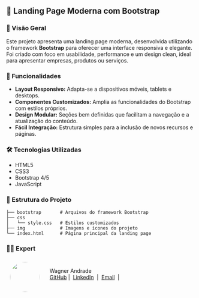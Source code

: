 ## 🚀 Landing Page Moderna com Bootstrap

### 📌 Visão Geral

Este projeto apresenta uma landing page moderna, desenvolvida utilizando o framework **Bootstrap** para oferecer uma interface responsiva e elegante. Foi criado com foco em usabilidade, performance e um design clean, ideal para apresentar empresas, produtos ou serviços.

### 🎯 Funcionalidades

- **Layout Responsivo:** Adapta-se a dispositivos móveis, tablets e desktops.
- **Componentes Customizados:** Amplia as funcionalidades do Bootstrap com estilos próprios.
- **Design Modular:** Seções bem definidas que facilitam a navegação e a atualização do conteúdo.
- **Fácil Integração:** Estrutura simples para a inclusão de novos recursos e páginas.

### 🛠️ Tecnologias Utilizadas

- HTML5
- CSS3
- Bootstrap 4/5
- JavaScript

### 📂 Estrutura do Projeto

```plaintext
├── bootstrap       # Arquivos do framework Bootstrap
├── css
│   └── style.css   # Estilos customizados
├── img             # Imagens e ícones do projeto
└── index.html      # Página principal da landing page
```


### 👨‍💻 Expert

<p>
<img 
      align="left" 
      style="margin: 10px; width: 80px; border-radius: 50%;" 
      src="https://avatars.githubusercontent.com/u/52001930?s=400&u=fb999c966c5c652a8357cbede4b1112e79cbfe18&v=4" 
/>
    <p style="padding-top:25px">&nbsp&nbsp&nbsp Wagner Andrade<br>
    &nbsp&nbsp&nbsp
    <a href="https://github.com/wsawebmaster">
    GitHub</a>&nbsp;|&nbsp;
    <a href="www.linkedin.com/in/
wsawebmaster">LinkedIn</a>
&nbsp;|&nbsp;
<a href="mailto:wsawebmaster@yahoo.com.br">
    Email</a>
  &nbsp;|&nbsp;
</p>
</p>